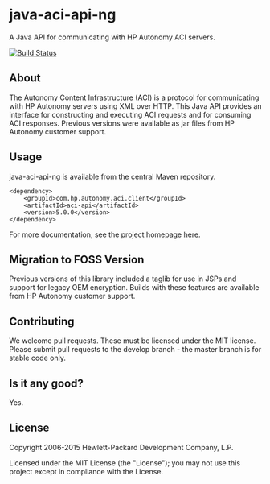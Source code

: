 # java-aci-api-ng

A Java API for communicating with HP Autonomy ACI servers.

[![Build Status](https://travis-ci.org/hpautonomy/java-aci-api-ng.svg?branch=master)](https://travis-ci.org/hpautonomy/java-aci-api-ng)

## About
The Autonomy Content Infrastructure (ACI) is a protocol for communicating with HP Autonomy servers using XML over HTTP.
This Java API provides an interface for constructing and executing ACI requests and for consuming ACI responses. Previous
versions were available as jar files from HP Autonomy customer support.

## Usage
java-aci-api-ng is available from the central Maven repository.

    <dependency>
        <groupId>com.hp.autonomy.aci.client</groupId>
        <artifactId>aci-api</artifactId>
        <version>5.0.0</version>
    </dependency>

For more documentation, see the project homepage [here](http://hpautonomy.github.io/java-aci-api-ng).

## Migration to FOSS Version
Previous versions of this library included a taglib for use in JSPs and support for legacy OEM encryption. Builds with
these features are available from HP Autonomy customer support.

## Contributing
We welcome pull requests. These must be licensed under the MIT license. Please submit pull requests to the develop
branch - the master branch is for stable code only.

## Is it any good?
Yes.

## License
Copyright 2006-2015 Hewlett-Packard Development Company, L.P.

Licensed under the MIT License (the "License"); you may not use this project except in compliance with the License.

